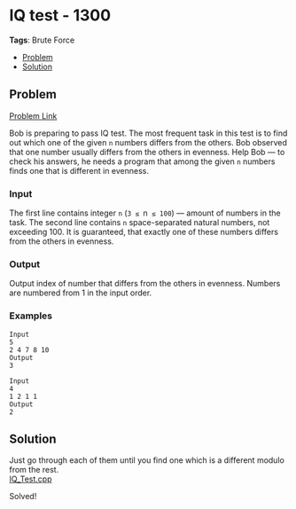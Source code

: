 # IQ test - 1300
**Tags**: Brute Force
- [Problem](#problem)
- [Solution](#solution)

## Problem
[Problem Link](https://codeforces.com/contest/25/problem/A)  

Bob is preparing to pass IQ test. The most frequent task in this test is to find out which one of the given ``n`` numbers differs from the others. Bob observed that one number usually differs from the others in evenness. Help Bob — to check his answers, he needs a program that among the given ``n`` numbers finds one that is different in evenness.  
  
### Input
The first line contains integer ``n`` (`3 ≤ `n` ≤ 100`) — amount of numbers in the task. The second line contains ``n`` space-separated natural numbers, not exceeding 100. It is guaranteed, that exactly one of these numbers differs from the others in evenness.  
  
### Output
Output index of number that differs from the others in evenness. Numbers are numbered from 1 in the input order.  

### Examples
```
Input
5 
2 4 7 8 10
Output 
3
```
```
Input
4
1 2 1 1
Output
2
```


## Solution

Just go through each of them until you find one which is a different modulo from the rest.  
[IQ_Test.cpp](IQ_Test.cpp)  

Solved!
